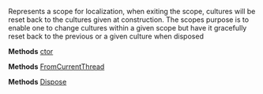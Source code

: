 Represents a scope for localization, when exiting the scope, cultures will be reset back to the cultures given at construction.
            The scopes purpose is to enable one to change cultures within a given scope but have it gracefully reset back to the previous
            or a given culture when disposed

**Methods**
[ctor](Bifrost.Globalization.LocalizationScope.ctor)


**Methods**
[FromCurrentThread](Bifrost.Globalization.LocalizationScope.FromCurrentThread)


**Methods**
[Dispose](Bifrost.Globalization.LocalizationScope.Dispose)
